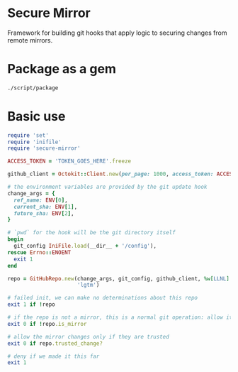 # Secure Mirror

Framework for building git hooks that apply logic to securing changes from
remote mirrors.

# Package as a gem

```bash
./script/package
```

# Basic use

```ruby
require 'set'
require 'inifile'
require 'secure-mirror'

ACCESS_TOKEN = 'TOKEN_GOES_HERE'.freeze

github_client = Octokit::Client.new(per_page: 1000, access_token: ACCESS_TOKEN)

# the environment variables are provided by the git update hook
change_args = {
  ref_name: ENV[0],
  current_sha: ENV[1],
  future_sha: ENV[2],
}

# `pwd` for the hook will be the git directory itself
begin
  git_config IniFile.load(__dir__ + '/config'),
rescue Errno::ENOENT
  exit 1
end

repo = GitHubRepo.new(change_args, git_config, github_client, %w[LLNL].to_set,
                      'lgtm')

# failed init, we can make no determinations about this repo
exit 1 if !repo

# if the repo is not a mirror, this is a normal git operation: allow it
exit 0 if !repo.is_mirror

# allow the mirror changes only if they are trusted
exit 0 if repo.trusted_change?

# deny if we made it this far
exit 1
```
